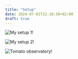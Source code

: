 ```yaml
---
title: "Setup"
date: 2024-07-01T22:18:58+02:00
draft: true
---
```


![My setup 1!](pasted_image.png "My setup 1")

![My setup 2!](pasted_image001.png "My setup 2")

![Tomato observatory!](Tomato-observatory.jpg "Tomato observatory")
